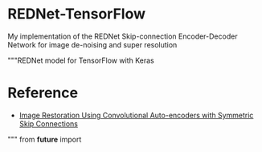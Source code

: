 # REDNet-TensorFlow
My implementation of the REDNet Skip-connection Encoder-Decoder Network for image de-noising and super resolution

"""REDNet model for TensorFlow with Keras

# Reference
- [Image Restoration Using Convolutional Auto-encoders
   with Symmetric Skip Connections](https://arxiv.org/abs/1704.04861)

"""
from __future__ import
